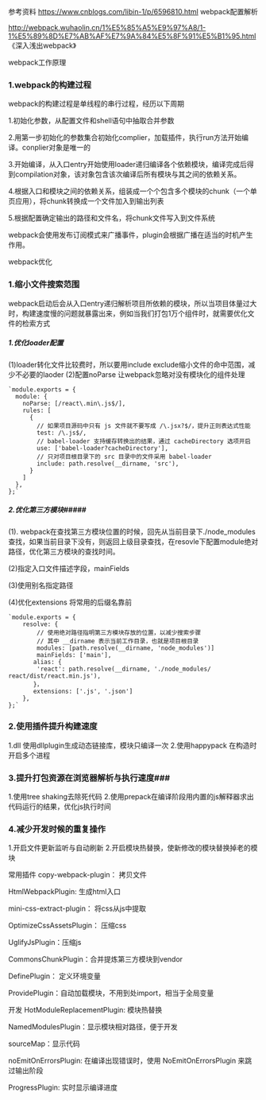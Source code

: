 参考资料
https://www.cnblogs.com/libin-1/p/6596810.html webpack配置解析

http://webpack.wuhaolin.cn/1%E5%85%A5%E9%97%A8/1-1%E5%89%8D%E7%AB%AF%E7%9A%84%E5%8F%91%E5%B1%95.html  《深入浅出webpack》 

webpack工作原理
### 1.webpack的构建过程 ###
webpack的构建过程是单线程的串行过程，经历以下周期

1.初始化参数，从配置文件和shell语句中抽取合并参数

2.用第一步初始化的参数集合初始化complier，加载插件，执行run方法开始编译。conplier对象是唯一的

3.开始编译，从入口entry开始使用loader递归编译各个依赖模块，编译完成后得到compilation对象，该对象包含该次编译后所有模块与其之间的依赖关系。

4.根据入口和模块之间的依赖关系，组装成一个个包含多个模块的chunk（一个单页应用），将chunk转换成一个文件加入到输出列表

5.根据配置确定输出的路径和文件名，将chunk文件写入到文件系统

webpack会使用发布订阅模式来广播事件，plugin会根据广播在适当的时机产生作用。

webpack优化
### 1.缩小文件搜索范围 ###
webpack启动后会从入口entry递归解析项目所依赖的模块，所以当项目体量过大时，构建速度慢的问题就暴露出来，例如当我们打包1万个组件时，就需要优化文件的检索方式

##### 1.优化loader配置 #####
(1)loader转化文件比较费时，所以要用include exclude缩小文件的命中范围，减少不必要的laoder
(2)配置noParse 让webpack忽略对没有模块化的组件处理

    `module.exports = {
	  module: {
		noParse: [/react\.min\.js$/],
	    rules: [
	      {
	        // 如果项目源码中只有 js 文件就不要写成 /\.jsx?$/，提升正则表达式性能
	        test: /\.js$/,
	        // babel-loader 支持缓存转换出的结果，通过 cacheDirectory 选项开启
	        use: ['babel-loader?cacheDirectory'],
	        // 只对项目根目录下的 src 目录中的文件采用 babel-loader
	        include: path.resolve(__dirname, 'src'),
	      }
	    ]
	  },
	};`

##### 2.优化第三方模块#####
(1). webpack在查找第三方模块位置的时候，回先从当前目录下./node_modules查找，如果当前目录下没有，则返回上级目录查找，在resovle下配置module绝对路径，优化第三方模块的查找时间。

(2)指定入口文件描述字段，mainFields

(3)使用别名指定路径
 
(4)优化extensions 将常用的后缀名靠前

    `module.exports = {
  		resolve: {
		    // 使用绝对路径指明第三方模块存放的位置，以减少搜索步骤
		    // 其中 __dirname 表示当前工作目录，也就是项目根目录
		    modules: [path.resolve(__dirname, 'node_modules')]
			mainFields: ['main'],
		   alias: {
	        'react': path.resolve(__dirname, './node_modules/  react/dist/react.min.js'),
		   }，
		   extensions: ['.js', '.json']	   
		},
	};`

### 2.使用插件提升构建速度 ###
1.dll 使用dllplugin生成动态链接库，模块只编译一次
2.使用happypack 在构造时开启多个进程

### 3.提升打包资源在浏览器解析与执行速度###
1.使用tree shaking去除死代码
2.使用prepack在编译阶段用内置的js解释器求出代码运行的结果，优化js执行时间

### 4.减少开发时候的重复操作 ###
1.开启文件更新监听与自动刷新
2.开启模块热替换，使新修改的模块替换掉老的模块


常用插件
copy-webpack-plugin： 拷贝文件

HtmlWebpackPlugin: 生成html入口

mini-css-extract-plugin： 将css从js中提取

OptimizeCssAssetsPlugin： 压缩css

UglifyJsPlugin：压缩js

CommonsChunkPlugin：合并提炼第三方模块到vendor

DefinePlugin： 定义环境变量

ProvidePlugin：自动加载模块，不用到处import，相当于全局变量

开发
HotModuleReplacementPlugin: 模块热替换

NamedModulesPlugin：显示模块相对路径，便于开发

sourceMap：显示代码

noEmitOnErrorsPlugin: 在编译出现错误时，使用 NoEmitOnErrorsPlugin 来跳过输出阶段

ProgressPlugin: 实时显示编译进度

